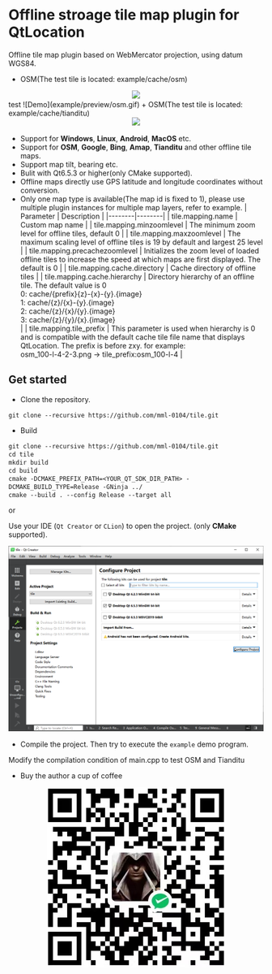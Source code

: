# Offline stroage tile map plugin for QtLocation

Offline tile map plugin based on WebMercator projection, using datum WGS84.
+ OSM(The test tile is located: example/cache/osm)
<div align=center>
  <img src="example/preview/osm.gif">
</div>
test
![Demo](example/preview/osm.gif)
+ OSM(The test tile is located: example/cache/tianditu)
<div align=center>
  <img src="example/preview/tianditu.gif">
</div>

+ Support for **Windows**, **Linux**, **Android**, **MacOS** etc.
+ Support for **OSM**, **Google**, **Bing**, **Amap**, **Tianditu** and other offline tile maps.
+ Support map tilt, bearing etc.
+ Bulit with Qt6.5.3 or higher(only CMake supported).
+ Offline maps directly use GPS latitude and longitude coordinates without conversion.
+ Only one map type is available(The map id is fixed to 1), please use multiple plugin instances for multiple map layers, refer to example.
| Parameter | Description |
|--------|--------|
| tile.mapping.name | Custom map name |
| tile.mapping.minzoomlevel | The minimum zoom level for offline tiles, default 0 |
| tile.mapping.maxzoomlevel | The maximum scaling level of offline tiles is 19 by default and largest 25 level |
| tile.mapping.precachezoomlevel | Initializes the zoom level of loaded offline tiles to increase the speed at which maps are first displayed. The default is 0 |
| tile.mapping.cache.directory | Cache directory of offline tiles |
| tile.mapping.cache.hierarchy | Directory hierarchy of an offline tile. The default value is 0<br> 0: cache/{prefix}{z}-{x}-{y}.{image}<br>1: cache/{z}/{x}-{y}.{image}<br>2: cache/{z}/{x}/{y}.{image}<br>3: cache/{z}/{y}/{x}.{image}<br> |
| tile.mapping.tile_prefix | This parameter is used when hierarchy is 0 and is compatible with the default cache tile file name that displays QtLocation. The prefix is before zxy. for example:<br>  osm_100-l-4-2-3.png -> tile_prefix:osm_100-l-4 |

## Get started

+ Clone the repository.

```SHELL
git clone --recursive https://github.com/mml-0104/tile.git
```

+ Build

```
git clone --recursive https://github.com/mml-0104/tile.git
cd tile
mkdir build
cd build
cmake -DCMAKE_PREFIX_PATH=<YOUR_QT_SDK_DIR_PATH> -DCMAKE_BUILD_TYPE=Release -GNinja ../
cmake --build . --config Release --target all
```

or

Use your IDE (`Qt Creator` or `CLion`) to open the project. (only **CMake** supported).
<div align=center>
  <img src="example/preview/qt_creator_project.png">
</div>

+ Compile the project. Then try to execute the `example` demo program.

Modify the compilation condition of main.cpp to test OSM and Tianditu

+ Buy the author a cup of coffee
<div align=center>
  <img src="example/preview/qrcode.png">
</div>
